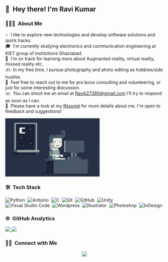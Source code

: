 ## 👋 &nbsp;Hey there! I'm Ravi Kumar

### 👨🏻‍💻 &nbsp;About Me

💡 &nbsp;I like to explore new technologies and develop software solutions and quick hacks.\
🎓 &nbsp;I'm currently studying electronics and communication engineering at KIET group of institutions Ghaziabad.\
🌱 &nbsp;I'm on track for learning more about Augmanted reality, virtual reality, mixxed reality etc..\
✍️ &nbsp;In my free time, I pursue photography and photo editing as hobbies/side hustles.\
💬 &nbsp;Feel free to reach out to me for pro bono consulting and volunteering, or just for some interesting discussion.\
✉️ &nbsp;You can shoot me an email at Ravik27280@gmail.com I'll try to respond as soon as I can.\
📄 &nbsp;Please have a look at my [Résumé](https://drive.google.com/file/d/1PLqw5Ny1A1iN1QVjgIty8eSNYAYsMhmD/view?usp=sharing) for more details about me. I'm open to feedback and suggestions!

<img alt="Night Coding" src="https://raw.githubusercontent.com/AVS1508/AVS1508/master/assets/Night-Coding.gif" align="center"/>

### 🛠 &nbsp;Tech Stack

![Python](https://img.shields.io/badge/-Python-333333?style=flat&logo=python)&nbsp;
![Arduino](https://img.shields.io/badge/-Arduino-333333?style=flat&logo=arduino)&nbsp;
![C](https://img.shields.io/badge/-C-333333?style=flat&logo=C&logoColor=A8B9CC)&nbsp;
![Git](https://img.shields.io/badge/-Git-333333?style=flat&logo=git)&nbsp;
![GitHub](https://img.shields.io/badge/-GitHub-333333?style=flat&logo=github)&nbsp;
![Unity](https://img.shields.io/badge/-Unity-333333?style=flat&logo=unity)\
![Visual Studio Code](https://img.shields.io/badge/-Visual%20Studio%20Code-333333?style=flat&logo=visual-studio-code&logoColor=007ACC)&nbsp;
![Wordpress](https://img.shields.io/badge/-Wordpress-333333?style=flat&logo=wordpress)&nbsp;
![Illustrator](https://img.shields.io/badge/-Illustrator-333333?style=flat&logo=adobe-illustrator)&nbsp;
![Photoshop](https://img.shields.io/badge/-Photoshop-333333?style=flat&logo=adobe-photoshop)&nbsp;
![InDesign](https://img.shields.io/badge/-InDesign-333333?style=flat&logo=adobe-indesign)


### ⚙️ &nbsp;GitHub Analytics

<p align="left">
<a href="https://github.com/AVS1508">
  <img height="180em" src="https://github-readme-stats-eight-theta.vercel.app/api?username=Ravik27280&show_icons=true&theme=vue-dark&include_all_commits=true&count_private=true" />
  <img height="180em" src="https://github-readme-stats-eight-theta.vercel.app/api/top-langs/?username=Ravik27280&layout=compact&exclude_lang=java+r&theme=vue-dark" />
</a>
</p>

### 🤝🏻 &nbsp;Connect with Me

<p align="center">
<a href="https://www.linkedin.com/in/ravik27280/"><img src="https://img.shields.io/endpoint?label=Ravi%20Vishwakarma&logo=linkedin&url=https%3A%2F%2Fwww.linkedin.com%2Fin%2Fravik27280%2F"/></a>

</p>


